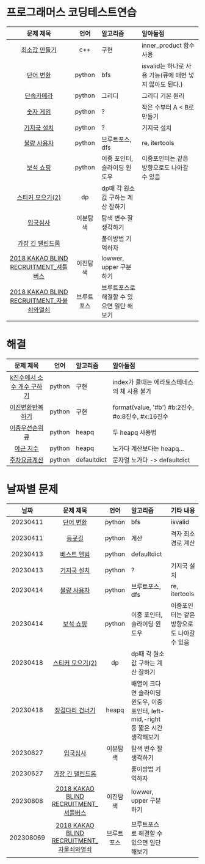 # 프로그래머스 코딩테스트연습

|문제 제목|언어|알고리즘|알아둘점|
|:---:|:--:|:---|:---|
|[최소값 만들기](https://school.programmers.co.kr/learn/courses/30/lessons/12941)|c++|구현|inner_product 함수 사용|
|[단어 변환](https://school.programmers.co.kr/learn/courses/30/lessons/43163)|python|bfs|isvalid는 하나로 사용 가능(큐에 매번 넣지 않아도 된다.)|
|[단속카메라](https://school.programmers.co.kr/learn/courses/30/lessons/42884)|python|그리디|그리디 기본 원리|
|[숫자 게임](https://school.programmers.co.kr/learn/courses/30/lessons/12987)|python|?|작은 수부터 A < B로 만들기 |
|[기지국 설치](https://school.programmers.co.kr/learn/courses/30/lessons/12979)|python|?|기지국 설치|
|[불량 사용자](https://school.programmers.co.kr/learn/courses/30/lessons/64064)|python|브루트포스, dfs|re, itertools|
|[보석 쇼핑](https://school.programmers.co.kr/learn/courses/30/lessons/67258#)|python|이중 포인터, 슬라이딩 윈도우|이중포인터는 같은 방향으로도 나아갈 수 있음|
|[스티커 모으기(2)](https://school.programmers.co.kr/learn/courses/30/lessons/12971#)|dp|dp때 각 원소값 구하는 계산 잘하기|
|[입국심사](https://school.programmers.co.kr/learn/courses/30/lessons/43238)|이분탐색|탐색 변수 잘 생각하기| 
|[가장 긴 팰린드롬](https://school.programmers.co.kr/learn/courses/30/lessons/12904)||풀이방법 기억하자| 
|[2018 KAKAO BLIND RECRUITMENT_셔틀버스](https://school.programmers.co.kr/learn/courses/30/lessons/17678)|이진탐색|lowwer, upper 구분하기|
|[2018 KAKAO BLIND RECRUITMENT_자물쇠와열쇠](https://school.programmers.co.kr/learn/courses/30/lessons/60059)|브루트포스|브루트포스로 해결할 수 있으면 일단 해보기|
# 해결

|문제 제목|언어|알고리즘|알아둘점|
|:---:|:--:|:---|:---|
|[k진수에서 소수 개수 구하기](https://school.programmers.co.kr/learn/courses/30/lessons/92335)|python|구현|index가 클때는 에라토스테네스의 체 사용 불가|
|[이진변환반복하기](https://school.programmers.co.kr/learn/courses/30/lessons/70129)|python|구현|format(value, '#b') #b:2진수, #o:8진수, #x:16진수|
|[이중우선순위큐](https://school.programmers.co.kr/learn/courses/30/lessons/42628?language=python3#)|python|heapq|두 heapq 사용법|
|[야근 지수](https://school.programmers.co.kr/learn/courses/30/lessons/12927)|python|heapq|노가다 계산보다는 heapq...|
|[주차요금계산](https://school.programmers.co.kr/learn/courses/30/lessons/92341)|python|defaultdict|문자열 노가다 -> defaultdict|

# 날짜별 문제
|날짜|문제 제목|언어|알고리즘|기타 내용|
|:---:|:--:|:---:|:---|:---|
|20230411|[단어 변환](https://school.programmers.co.kr/learn/courses/30/lessons/43163)|python|bfs|isvalid|
|20230411|[등굣길](https://school.programmers.co.kr/learn/courses/30/lessons/42898)|python|계산|격자 최소경로 계산|
|20230413|[베스트 앨범](https://school.programmers.co.kr/learn/courses/30/lessons/42579)|python|defaultdict||
|20230413|[기지국 설치](https://school.programmers.co.kr/learn/courses/30/lessons/12979)|python|?|기지국 설치|
|20230414|[불량 사용자](https://school.programmers.co.kr/learn/courses/30/lessons/64064)|python|브루트포스, dfs|re, itertools|
|20230414|[보석 쇼핑](https://school.programmers.co.kr/learn/courses/30/lessons/67258#)|python|이중 포인터, 슬라이딩 윈도우|이중포인터는 같은 방향으로도 나아갈 수 있음|
|20230418|[스티커 모으기(2)](https://school.programmers.co.kr/learn/courses/30/lessons/12971#)|dp|dp때 각 원소값 구하는 계산 잘하기|
|20230418|[징검다리 건너기](https://school.programmers.co.kr/learn/courses/30/lessons/64062)|heapq|배열이 크다면 슬라이딩 윈도우, 이중 포인터, left-mid,-right 등 짧은 시간 생각해보기| 
|20230627|[입국심사](https://school.programmers.co.kr/learn/courses/30/lessons/43238)|이분탐색|탐색 변수 잘 생각하기| 
|20230627|[가장 긴 팰린드롬](https://school.programmers.co.kr/learn/courses/30/lessons/12904)||풀이방법 기억하자| 
|20230808|[2018 KAKAO BLIND RECRUITMENT_셔틀버스](https://school.programmers.co.kr/learn/courses/30/lessons/17678)|이진탐색|lowwer, upper 구분하기|
|202308069|[2018 KAKAO BLIND RECRUITMENT_자물쇠와열쇠](https://school.programmers.co.kr/learn/courses/30/lessons/60059)|브루트포스|브루트포스로 해결할 수 있으면 일단 해보기|